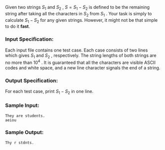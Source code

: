 <!-- Title
String Subtraction (20)
-->
Given two strings $S_1$ and $S_2$ , $S = S_1 - S_2$ is defined to be the
remaining string after taking all the characters in $S_2$ from $S_1$ . Your
task is simply to calculate $S_1 - S_2$ for any given strings. However, it
might not be that simple to do it **fast**.

### Input Specification:

Each input file contains one test case. Each case consists of two lines which
gives $S_1$ and $S_2$ , respectively. The string lengths of both strings are
no more than $10^4$ . It is guaranteed that all the characters are visible
ASCII codes and white space, and a new line character signals the end of a
string.

### Output Specification:

For each test case, print $S_1 - S_2$ in one line.

### Sample Input:

    
    
    They are students.
    aeiou
    

### Sample Output:

    
    
    Thy r stdnts.
    

